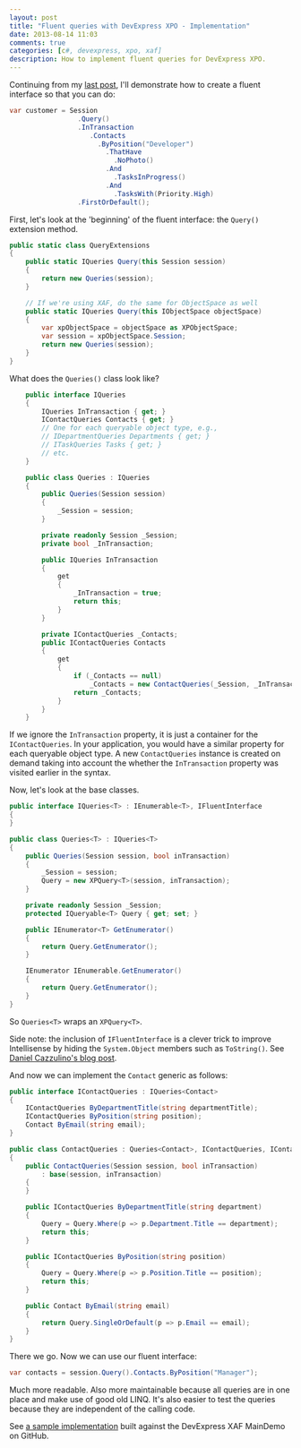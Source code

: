 ```yaml
---
layout: post
title: "Fluent queries with DevExpress XPO - Implementation"
date: 2013-08-14 11:03
comments: true
categories: [c#, devexpress, xpo, xaf]
description: How to implement fluent queries for DevExpress XPO.
---
```

Continuing from my [last post](/fluent-queries-with-devexpress-xpo-intro), I'll demonstrate how to create a fluent interface so that you can do:

```c#
var customer = Session
                 .Query()
                 .InTransaction
                    .Contacts
                      .ByPosition("Developer")
                        .ThatHave
                          .NoPhoto()
                        .And
                          .TasksInProgress()
                        .And
                          .TasksWith(Priority.High)            
                 .FirstOrDefault();
```

First, let's look at the 'beginning' of the fluent interface: the `Query()` extension method.

```c#
public static class QueryExtensions
{
    public static IQueries Query(this Session session)
    {
        return new Queries(session);
    }

    // If we're using XAF, do the same for ObjectSpace as well
    public static IQueries Query(this IObjectSpace objectSpace)
    {
        var xpObjectSpace = objectSpace as XPObjectSpace;
        var session = xpObjectSpace.Session;
        return new Queries(session);
    }
}
```

What does the `Queries()` class look like? 

```c#
    public interface IQueries
    {
        IQueries InTransaction { get; }
        IContactQueries Contacts { get; }
        // One for each queryable object type, e.g.,
        // IDepartmentQueries Departments { get; }       
        // ITaskQueries Tasks { get; }
        // etc.
    }

    public class Queries : IQueries
    {       
        public Queries(Session session)
        {
            _Session = session;
        }

        private readonly Session _Session;
        private bool _InTransaction;

        public IQueries InTransaction
        {
            get
            {
                _InTransaction = true;
                return this;
            }
        }

        private IContactQueries _Contacts;
        public IContactQueries Contacts
        {
            get
            {
                if (_Contacts == null)
                    _Contacts = new ContactQueries(_Session, _InTransaction);
                return _Contacts;
            }
        }
    }
```

If we ignore the `InTransaction` property, it is just a container for the `IContactQueries`. In your application, you would have a similar property for each queryable object type. A new `ContactQueries` instance is created on demand taking into account the whether the `InTransaction` property was visited earlier in the syntax.

Now, let's look at the base classes.

```c#
public interface IQueries<T> : IEnumerable<T>, IFluentInterface
{
}

public class Queries<T> : IQueries<T>
{
    public Queries(Session session, bool inTransaction)
    {
        _Session = session;
        Query = new XPQuery<T>(session, inTransaction);
    }

    private readonly Session _Session;
    protected IQueryable<T> Query { get; set; }

    public IEnumerator<T> GetEnumerator()
    {
        return Query.GetEnumerator();
    }

    IEnumerator IEnumerable.GetEnumerator()
    {
        return Query.GetEnumerator();
    }
}
```

So `Queries<T>` wraps an `XPQuery<T>`.

Side note: the inclusion of `IFluentInterface` is a clever trick to improve Intellisense by hiding the `System.Object` members such as `ToString()`. See [Daniel Cazzulino's blog post](http://blogs.clariusconsulting.net/kzu/how-to-hide-system-object-members-from-your-interfaces/).

And now we can implement the `Contact` generic as follows:

```c#
public interface IContactQueries : IQueries<Contact>
{
    IContactQueries ByDepartmentTitle(string departmentTitle);
    IContactQueries ByPosition(string position);
    Contact ByEmail(string email);
}

public class ContactQueries : Queries<Contact>, IContactQueries, IContactThatHaveQueries
{
    public ContactQueries(Session session, bool inTransaction)
        : base(session, inTransaction)
    {
    }

    public IContactQueries ByDepartmentTitle(string department)
    {
        Query = Query.Where(p => p.Department.Title == department);
        return this;
    }

    public IContactQueries ByPosition(string position)
    {
        Query = Query.Where(p => p.Position.Title == position);
        return this;
    }

    public Contact ByEmail(string email)
    {
        return Query.SingleOrDefault(p => p.Email == email);
    }
}    
```    	

There we go. Now we can use our fluent interface:

```c#
var contacts = session.Query().Contacts.ByPosition("Manager");
```

Much more readable. Also more maintainable because all queries are in one place and make use of good old LINQ. It's also easier to test the queries because they are independent of the calling code.

See [a sample implementation](https://github.com/ZeroSharp/Xaf_MainDemo_FluentQueries) built against the DevExpress XAF MainDemo on GitHub.